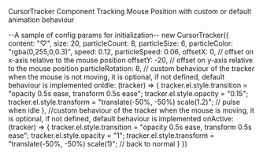 CursorTracker Component Tracking Mouse Position with custom or default animation behaviour

--A sample of config params for initialization--
new CursorTracker({
    content: "♡",
    size: 20, 
    particleCount: 8,
    particleSize: 6,
    particleColor: "rgba(0,255,0,0.3)",
    speed: 0.12,
    particleSpeed: 0.06,
    offsetX: 0,  // offset on x-axis relative to the mouse position
    offsetY: -20, // offset on y-axis relative to the mouse position
    particleRotation: 8,
    // custom behaviour of the tracker when the mouse is not moving, it is optional, if not defined, default behaviour is implemented
    onIdle: (tracker) => {
        tracker.el.style.transition = "opacity 0.5s ease, transform 0.5s ease";
        tracker.el.style.opacity = "0.15";
        tracker.el.style.transform = "translate(-50%, -50%) scale(1.2)"; // pulse when idle
    },
    //custom behaviour of the tracker when the mouse is moving, it is optional, if not defined, default behaviour is implemented
    onActive: (tracker) => {
        tracker.el.style.transition = "opacity 0.5s ease, transform 0.5s ease";
        tracker.el.style.opacity = "1"; 
        tracker.el.style.transform = "translate(-50%, -50%) scale(1)"; // back to normal
    }
})
